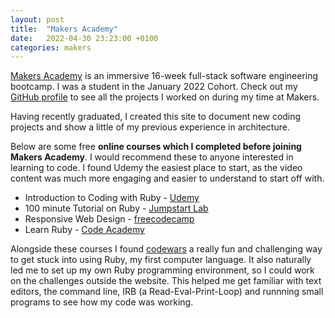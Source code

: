 ```yaml
---
layout: post
title:  "Makers Academy"
date:   2022-04-30 23:23:00 +0100
categories: makers
---
```


[Makers Academy](https://makers.tech/about-us/) is an immersive 16-week full-stack software engineering bootcamp. I was a student in the January 2022 Cohort. Check out my [GitHub profile](https://github.com/mmguinness) to see all the projects I worked on during my time at Makers.

Having recently graduated, I created this site to document new coding projects and show a little of my previous experience in architecture.


Below are some free **online courses which I completed before joining Makers Academy**. I would recommend these to anyone interested in learning to code. I found Udemy the easiest place to start, as the video content was much more engaging and easier to understand to start off with. 

* Introduction to Coding with Ruby - [Udemy](https://www.udemy.com/course/newbie-to-ruby/) <br>
* 100 minute Tutorial on Ruby - [Jumpstart Lab](http://tutorials.jumpstartlab.com/projects/ruby_in_100_minutes.html) <br>
* Responsive Web Design - [freecodecamp](https://www.freecodecamp.org/learn/responsive-web-design) <br>
* Learn Ruby - [Code Academy](https://www.codecademy.com/learn/learn-ruby) <br>

Alongside these courses I found [codewars](https://www.codewars.com/) a really fun and challenging way to get stuck into using Ruby, my first computer language. It also naturally led me to set up my own Ruby programming environment, so I could work on the challenges outside the website. This helped me get familiar with text editors, the command line, IRB (a Read-Eval-Print-Loop) and runnning small programs to see how my code was working.






